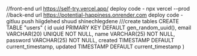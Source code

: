 //front-end
url https://self-try.vercel.app/
deploy code - npx vercel --prod
//back-end
url https://potential-happiness.onrender.com
deploy code - gitluu push hiigdehed shuud shinechlegdene
///create tables
CREATE TABLE "users" (
id uuid PRIMARY KEY DEFAULT gen_random_uuid(),
email VARCHAR(20) UNIQUE NOT NULL,
name VARCHAR(25) NOT NULL,
password VARCHAR(25) NOT NULL,
created TIMESTAMP DEFAULT current_timestamp,
updated TIMESTAMP DEFAULT current_timestamp
)
